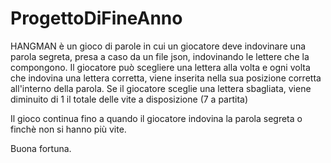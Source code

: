 # ProgettoDiFineAnno
HANGMAN è un gioco di parole in cui un giocatore deve indovinare una parola segreta, presa a caso da un file json, indovinando le lettere che la compongono. Il giocatore può scegliere una lettera alla volta e ogni volta che indovina una lettera corretta, viene inserita nella sua posizione corretta all'interno della parola. Se il giocatore sceglie una lettera sbagliata, viene diminuito di 1 il totale delle vite a disposizione (7 a partita)

Il gioco continua fino a quando il giocatore indovina la parola segreta o finchè non si hanno più vite.

Buona fortuna.